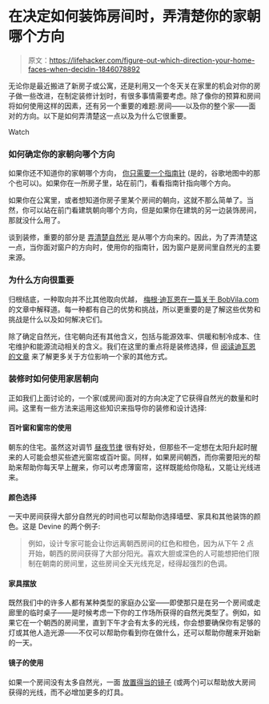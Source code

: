 # 在决定如何装饰房间时，弄清楚你的家朝哪个方向

> 原文：<https://lifehacker.com/figure-out-which-direction-your-home-faces-when-decidin-1846078892>

无论你是最近搬进了新房子或公寓，还是利用又一个冬天关在家里的机会对你的房子做一些改进，在制定装修计划时，有很多事情需要考虑。除了像你的预算和房间将如何使用这样的因素，还有另一个重要的难题:房间——以及你的整个家——面对的方向。以下是如何弄清楚这一点以及为什么它很重要。

Watch

### 如何确定你的家朝向哪个方向

如果你还不知道你的家朝哪个方向， [你只需要一个指南针](https://lifehacker.com/figure-out-which-direction-youre-facing-205678) (是的，谷歌地图中的那个也可以)。如果你在一所房子里，站在前门，看看指南针指向哪个方向。

如果你在公寓里，或者想知道你房子里某个房间的朝向，这就不那么简单了。当然，你可以站在前门看建筑朝向哪个方向，但是如果你在建筑的另一边装饰房间，那就没什么用了。

谈到装修，重要的部分是 [弄清楚自然光](https://www.bobvila.com/articles/why-it-matters-which-direction-your-home-faces/) 是从哪个方向来的。因此，为了弄清楚这一点，当你面对窗户的方向时，使用你的指南针，因为窗户是房间里自然光的主要来源。

### 为什么方向很重要

归根结底，一种取向并不比其他取向优越， [梅根·迪瓦恩在一篇关于 BobVila.com](https://www.bobvila.com/articles/why-it-matters-which-direction-your-home-faces/)的文章中解释道。每一种都有自己的优势和挑战，所以更重要的是了解这些优势和挑战是什么以及如何解决它们。

除了确定自然光，住宅朝向还有其他含义，包括与能源效率、供暖和制冷成本、住宅维护和能源流动相关的含义。我们在这里的重点将是装修选择，但 [阅读迪瓦恩的文章](https://www.bobvila.com/articles/why-it-matters-which-direction-your-home-faces/) 来了解更多关于方位影响一个家的其他方式。

### 装修时如何使用家居朝向

正如我们上面讨论的，一个家(或房间)面对的方向决定了它获得自然光的数量和时间。这里有一些方法来运用这些知识来指导你的装修和设计选择:

#### 百叶窗和窗帘的使用

朝东的住宅。虽然这对调节 [昼夜节律](https://lifehacker.com/how-your-circadian-rhythm-affects-your-health-1708492674) 很有好处，但那些不一定想在太阳升起时醒来的人可能会想买些遮光窗帘或百叶窗。同样，如果房间朝西，而你需要阳光的帮助来帮助你每天早上醒来，你可以考虑薄窗帘，这样既能给你隐私，又能让光线进来。

#### 颜色选择

一天中房间获得大部分自然光的时间也可以帮助你选择墙壁、家具和其他装饰的颜色。这是 Devine 的两个例子:

> 例如，设计专家可能会让你远离朝西房间的红色和橙色，因为从下午 2 点开始，朝西的房间获得了大部分阳光。喜欢大胆或深色的人可能想把他们限制在朝南的房间里，这些房间全天光线充足，经得起强烈的色调。

#### 家具摆放

既然我们中的许多人都有某种类型的家庭办公室——即使那只是在另一个房间或走廊里的临时桌子——是时候考虑一下你的工作场所获得的自然光类型了。例如，如果它在一个朝西的房间里，直到下午才会有太多的光线，你会想要确保你有足够的灯或其他人造光源——不仅可以帮助你看到你在做什么，还可以帮助你醒来开始新的一天。

#### 镜子的使用

如果一个房间没有太多自然光，一面 [放置得当的镜子](https://decoratedlife.com/10-ways-natural-light-dark-rooms/) (或两个)可以帮助放大房间获得的光线，而不必增加更多的灯具。